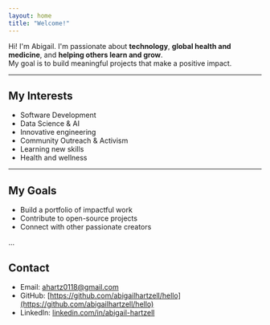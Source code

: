 ```yaml
---
layout: home
title: "Welcome!"
---
```


Hi! I'm Abigail. I'm passionate about **technology**, **global health and medicine**, and **helping others learn and grow**.  
My goal is to build meaningful projects that make a positive impact.

---

## My Interests

- Software Development
- Data Science & AI
- Innovative engineering
- Community Outreach & Activism
- Learning new skills
- Health and wellness

---

## My Goals

- Build a portfolio of impactful work
- Contribute to open-source projects
- Connect with other passionate creators

...

## Contact

- Email: [ahartz0118@gmail.com](mailto:ahartz0118/@gmail.com)
- GitHub: [https://github.com/abigailhartzell/hello](https://github.com/abigailhartzell/hello)
- LinkedIn: [linkedin.com/in/abigail-hartzell](https://linkedin.com/in/abigail-hartzell)
<!--
- Twitter: [{{ site.contact.twitter }}](https://twitter.com/{{ site.contact.twitter }})
- Website: [{{ site.contact.website }}]({{ site.contact.website }})
-->
